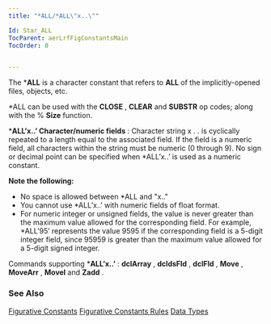 ```yaml
---
title: "*ALL/*ALL\"x..\""

Id: Star_ALL
TocParent: aerLrfFigConstantsMain
TocOrder: 0


---
```


The ***ALL** is a character constant that refers to **ALL** of the implicitly-opened files, objects, etc. 

*ALL can be used with the **CLOSE** , **CLEAR** and **SUBSTR** op codes; along with the % **Size** function. 

***ALL’x..’ Character/numeric fields** : Character string x . . is cyclically repeated to a length equal to the associated field. If the field is a numeric field, all characters within the string must be numeric (0 through 9). No sign or decimal point can be specified when *ALL’x..’ is used as a numeric constant. 

**Note the following:** 

- No space is allowed between *ALL and "x.."
- You cannot use *ALL’x..’ with numeric fields of float format.
- For numeric integer or unsigned fields, the value is never greater than the
                maximum value allowed for the corresponding field. For example, *ALL’95’
                represents the value 9595 if the corresponding field is a 5-digit integer
                field, since 95959 is greater than the maximum value allowed for a 5-digit
                signed integer.

Commands supporting ***ALL’x..’** : **dclArray** , **dcldsFld** , **dclFld** , **Move** , **MoveArr** , **Movel** and **Zadd** . 

### See Also
[Figurative Constants](aerLrfFigConstantsMain.html)
[Figurative Constants Rules](Fig_Constants_Rules.html)
[Data Types](aerLrfDataTypesMain.html) 
